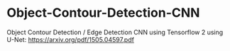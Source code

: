 # Object-Contour-Detection-CNN
Object Contour Detection / Edge Detection CNN using Tensorflow 2 using U-Net: https://arxiv.org/pdf/1505.04597.pdf


